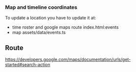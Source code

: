 ### Map and timeline coordinates
To update a location you have to update it at:
- time roster and google maps route index.html:events
- map assets/data/events.ts

## Route 
https://developers.google.com/maps/documentation/urls/get-started#search-action